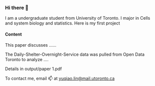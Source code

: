 ### Hi there 👋

I am a undergraduate student from University of Toronto. I major in Cells and system biology and statistics. Here is my first project

#### Content
This paper discusses ......


The Daily-Shelter-Overnight-Service data was pulled from Open Data Toronto to analyze ....

Details in output/paper 1.pdf

To contact me, email 📫 at yuqiao.lin@mail.utoronto.ca





